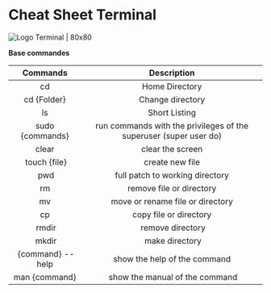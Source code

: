 # Cheat Sheet Terminal

![Logo Terminal | 80x80 ](https://upload.wikimedia.org/wikipedia/commons/a/a7/GNOME_Terminal_logo.png)


**Base commandes**

| Commands | Description |
|:--------:|:-----------:|
|cd    | Home Directory |
|cd {Folder} | Change directory |
|ls   |  Short Listing | 
|sudo {commands} | run commands with the privileges of the superuser  (super user do) |
| clear | clear the screen |
| touch {file} | create new file |
| pwd | full patch to working directory |
| rm | remove file or directory |
| mv | move or rename file or directory |
| cp | copy  file or directory |
| rmdir | remove directory |
| mkdir | make directory | 
| {command} --help | show the help of the command | 
| man {command} | show the manual of the command |

 
